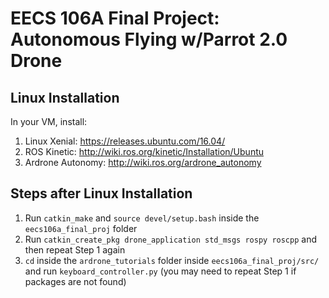 # EECS 106A Final Project: Autonomous Flying w/Parrot 2.0 Drone

## Linux Installation
In your VM, install:
1. Linux Xenial: https://releases.ubuntu.com/16.04/
2. ROS Kinetic: http://wiki.ros.org/kinetic/Installation/Ubuntu
3. Ardrone Autonomy: http://wiki.ros.org/ardrone_autonomy

## Steps after Linux Installation 
1. Run `catkin_make` and `source devel/setup.bash` inside the `eecs106a_final_proj` folder
2. Run `catkin_create_pkg drone_application std_msgs rospy roscpp` and then repeat Step 1 again 
3. `cd` inside the `ardrone_tutorials` folder inside `eecs106a_final_proj/src/` and run `keyboard_controller.py` (you may need to repeat Step 1 if packages are not found)
